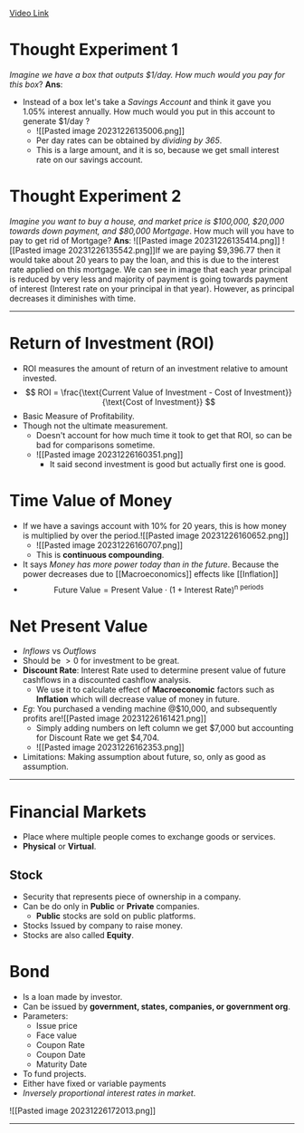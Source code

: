 [Video Link](https://www.youtube.com/watch?v=EJHPltmAULA)

# Thought Experiment 1
*Imagine we have a box that outputs $1/day. How much would you pay for this box*?
**Ans**:
- Instead of a box let's take a *Savings Account* and think it gave you $1.05\%$ interest annually. How much would you put in this account to generate $1/day ?
	- ![[Pasted image 20231226135006.png]]
	- Per day rates can be obtained by *dividing by $365$*.
	- This is a large amount, and it is so, because we get small interest rate on our savings account.

# Thought Experiment 2
*Imagine you want to buy a house, and market price is $100,000, $20,000 towards down payment, and $80,000 Mortgage*. How much will you have to pay to get rid of Mortgage?
**Ans**: 
![[Pasted image 20231226135414.png]]
![[Pasted image 20231226135542.png]]If we are paying $9,396.77 then it would take about $20$ years to pay the loan, and this is due to the interest rate applied on this mortgage.
We can see in image that each year principal is reduced by very less and majority of payment is going towards payment of interest (Interest rate on your principal in that year). However, as principal decreases it diminishes with time.
***
# Return of Investment (ROI)

- ROI measures the amount of return of an investment relative to amount invested.
- $$ ROI = \frac{\text{Current Value of Investment - Cost of Investment}}{\text{Cost of Investment}} $$
- Basic Measure of Profitability.
- Though not the ultimate measurement.
	- Doesn't account for how much time it took to get that ROI, so can be bad for comparisons sometime.
	- ![[Pasted image 20231226160351.png]]
		- It said second investment is good but actually first one is good.

# Time Value of Money

- If we have a savings account with $10\%$ for $20$ years, this is how money is multiplied by over the period.![[Pasted image 20231226160652.png]]
	- ![[Pasted image 20231226160707.png]]
	- This is **continuous compounding**.
- It says *Money has more power today than in the future*. Because the power decreases due to [[Macroeconomics]] effects like [[Inflation]]
- $$\text{Future Value} = \text{Present Value} \cdot (1 + \text{Interest Rate})^{\text{n periods}}$$
# Net Present Value

- *Inflows* vs *Outflows*
- Should be $\gt0$ for investment to be great.
- **Discount Rate**: Interest Rate used to determine present value of future cashflows in a discounted cashflow analysis.
	- We use it to calculate effect of **Macroeconomic** factors such as **Inflation** which will decrease value of money in future.
- *Eg*: You purchased a vending machine @$10,000, and subsequently profits are![[Pasted image 20231226161421.png]]
	- Simply adding numbers on left column we get $7,000 but accounting for Discount Rate we get $4,704.
	- ![[Pasted image 20231226162353.png]]
- Limitations: Making assumption about future, so, only as good as assumption.
***
# Financial Markets

- Place where multiple people comes to exchange goods or services.
- **Physical** or **Virtual**.

## Stock

- Security that represents piece of ownership in a company.
- Can be do only in **Public** or **Private** companies.
	- **Public** stocks are sold on public platforms.
- Stocks Issued by company to raise money.
- Stocks are also called **Equity**.

# Bond

- Is a loan made by investor.
- Can be issued by **government, states, companies, or government org**.
- Parameters:
	- Issue price
	- Face value
	- Coupon Rate
	- Coupon Date
	- Maturity Date
- To fund projects.
- Either have fixed or variable payments
- *Inversely proportional interest rates in market*.

![[Pasted image 20231226172013.png]]
***
